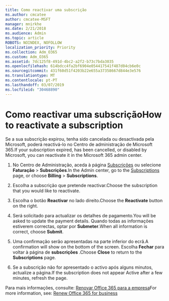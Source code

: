 ```yaml
---
title: Como reactivar uma subscrição
ms.author: cmcatee
author: cmcatee-MSFT
manager: mnirkhe
ms.date: 2/21/2018
ms.audience: Admin
ms.topic: article
ROBOTS: NOINDEX, NOFOLLOW
localization_priority: Priority
ms.collection: Adm_O365
ms.custom: Adm_O365
ms.assetid: 7dc125f8-491d-4bc2-a2f2-b73c7bda3035
ms.openlocfilehash: 614bdcc4fa2bf6904e054417541f487d04cb6e0c
ms.sourcegitcommit: 431f60d51f4203b22e655a37358667d844e3e576
ms.translationtype: MT
ms.contentlocale: pt-PT
ms.lasthandoff: 03/07/2019
ms.locfileid: "30468890"
---
```

# <a name="how-to-reactivate-a-subscription"></a><span data-ttu-id="c1e40-102">Como reactivar uma subscrição</span><span class="sxs-lookup"><span data-stu-id="c1e40-102">How to reactivate a subscription</span></span>

<span data-ttu-id="c1e40-103">Se a sua subscrição expirou, tenha sido cancelada ou desactivada pela Microsoft, poderá reactivá-lo no Centro de administração de Microsoft 365.</span><span class="sxs-lookup"><span data-stu-id="c1e40-103">If your subscription expired, has been cancelled, or disabled by Microsoft, you can reactivate it in the Microsoft 365 admin center.</span></span>
  
1. <span data-ttu-id="c1e40-104">No Centro de Administração, aceda à página [Subscrições](https://go.microsoft.com/fwlink/p/?linkid=842054) ou selecione **Faturação** \> **Subscrições**.</span><span class="sxs-lookup"><span data-stu-id="c1e40-104">In the Admin center, go to the [Subscriptions](https://go.microsoft.com/fwlink/p/?linkid=842054) page, or choose **Billing** \> **Subscriptions**.</span></span>
    
2. <span data-ttu-id="c1e40-105">Escolha a subscrição que pretende reactivar.</span><span class="sxs-lookup"><span data-stu-id="c1e40-105">Choose the subscription that you would like to reactivate.</span></span>
    
3. <span data-ttu-id="c1e40-106">Escolha o botão **Reactivar** no lado direito.</span><span class="sxs-lookup"><span data-stu-id="c1e40-106">Choose the **Reactivate** button on the right.</span></span> 
    
4. <span data-ttu-id="c1e40-107">Será solicitado para actualizar os detalhes de pagamento.</span><span class="sxs-lookup"><span data-stu-id="c1e40-107">You will be asked to update the payment details.</span></span> <span data-ttu-id="c1e40-108">Quando todas as informações estiverem correctas, optar por **Submeter**.</span><span class="sxs-lookup"><span data-stu-id="c1e40-108">When all information is correct, choose **Submit**.</span></span>
    
5. <span data-ttu-id="c1e40-109">Uma confirmação serão apresentadas na parte inferior do ecrã.</span><span class="sxs-lookup"><span data-stu-id="c1e40-109">A confirmation will show on the bottom of the screen.</span></span> <span data-ttu-id="c1e40-110">Escolha **Fechar** para voltar à página de **subscrições** .</span><span class="sxs-lookup"><span data-stu-id="c1e40-110">Choose **Close** to return to the **Subscriptions** page.</span></span> 
    
6. <span data-ttu-id="c1e40-111">Se a subscrição não for apresentado o activo após alguns minutos, actualize a página.</span><span class="sxs-lookup"><span data-stu-id="c1e40-111">If the subscription does not appear Active after a few minutes, refresh the page.</span></span>
    
<span data-ttu-id="c1e40-112">Para mais informações, consulte: [Renovar Office 365 para a empresa](https://support.office.com/article/8d83b530-f4ca-47f6-a666-e5791cbacc7e)</span><span class="sxs-lookup"><span data-stu-id="c1e40-112">For more information, see: [Renew Office 365 for business](https://support.office.com/article/8d83b530-f4ca-47f6-a666-e5791cbacc7e)</span></span>
  

